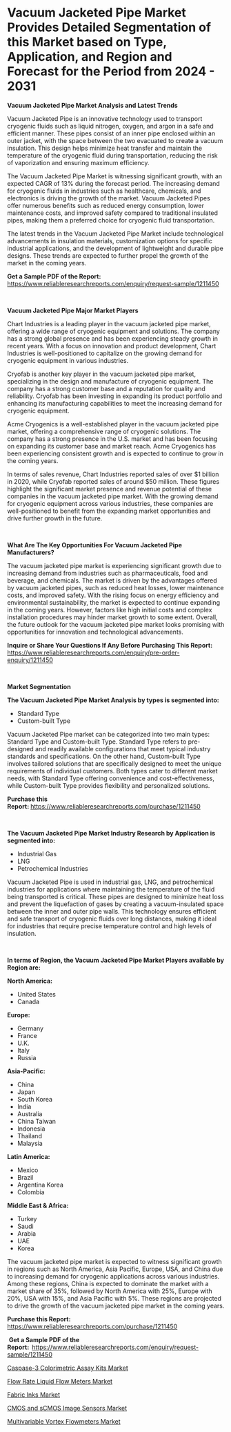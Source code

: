 <p><h1>Vacuum Jacketed Pipe Market Provides Detailed Segmentation of this Market based on Type, Application, and Region and Forecast for the Period from 2024 - 2031</h1></p><p><strong>Vacuum Jacketed Pipe Market Analysis and Latest Trends</strong></p>
<p><p>Vacuum Jacketed Pipe is an innovative technology used to transport cryogenic fluids such as liquid nitrogen, oxygen, and argon in a safe and efficient manner. These pipes consist of an inner pipe enclosed within an outer jacket, with the space between the two evacuated to create a vacuum insulation. This design helps minimize heat transfer and maintain the temperature of the cryogenic fluid during transportation, reducing the risk of vaporization and ensuring maximum efficiency.</p><p>The Vacuum Jacketed Pipe Market is witnessing significant growth, with an expected CAGR of 13% during the forecast period. The increasing demand for cryogenic fluids in industries such as healthcare, chemicals, and electronics is driving the growth of the market. Vacuum Jacketed Pipes offer numerous benefits such as reduced energy consumption, lower maintenance costs, and improved safety compared to traditional insulated pipes, making them a preferred choice for cryogenic fluid transportation.</p><p>The latest trends in the Vacuum Jacketed Pipe Market include technological advancements in insulation materials, customization options for specific industrial applications, and the development of lightweight and durable pipe designs. These trends are expected to further propel the growth of the market in the coming years.</p></p>
<p><strong>Get a Sample PDF of the Report:&nbsp;</strong> <a href="https://www.reliableresearchreports.com/enquiry/request-sample/1211450">https://www.reliableresearchreports.com/enquiry/request-sample/1211450</a></p>
<p>&nbsp;</p>
<p><strong>Vacuum Jacketed Pipe Major Market Players</strong></p>
<p><p>Chart Industries is a leading player in the vacuum jacketed pipe market, offering a wide range of cryogenic equipment and solutions. The company has a strong global presence and has been experiencing steady growth in recent years. With a focus on innovation and product development, Chart Industries is well-positioned to capitalize on the growing demand for cryogenic equipment in various industries.</p><p>Cryofab is another key player in the vacuum jacketed pipe market, specializing in the design and manufacture of cryogenic equipment. The company has a strong customer base and a reputation for quality and reliability. Cryofab has been investing in expanding its product portfolio and enhancing its manufacturing capabilities to meet the increasing demand for cryogenic equipment.</p><p>Acme Cryogenics is a well-established player in the vacuum jacketed pipe market, offering a comprehensive range of cryogenic solutions. The company has a strong presence in the U.S. market and has been focusing on expanding its customer base and market reach. Acme Cryogenics has been experiencing consistent growth and is expected to continue to grow in the coming years.</p><p>In terms of sales revenue, Chart Industries reported sales of over $1 billion in 2020, while Cryofab reported sales of around $50 million. These figures highlight the significant market presence and revenue potential of these companies in the vacuum jacketed pipe market. With the growing demand for cryogenic equipment across various industries, these companies are well-positioned to benefit from the expanding market opportunities and drive further growth in the future.</p></p>
<p>&nbsp;</p>
<p><strong>What Are The Key Opportunities For Vacuum Jacketed Pipe Manufacturers?</strong></p>
<p><p>The vacuum jacketed pipe market is experiencing significant growth due to increasing demand from industries such as pharmaceuticals, food and beverage, and chemicals. The market is driven by the advantages offered by vacuum jacketed pipes, such as reduced heat losses, lower maintenance costs, and improved safety. With the rising focus on energy efficiency and environmental sustainability, the market is expected to continue expanding in the coming years. However, factors like high initial costs and complex installation procedures may hinder market growth to some extent. Overall, the future outlook for the vacuum jacketed pipe market looks promising with opportunities for innovation and technological advancements.</p></p>
<p><strong>Inquire or Share Your Questions If Any Before Purchasing This Report:</strong> <a href="https://www.reliableresearchreports.com/enquiry/pre-order-enquiry/1211450">https://www.reliableresearchreports.com/enquiry/pre-order-enquiry/1211450</a></p>
<p>&nbsp;</p>
<p><strong>Market Segmentation</strong></p>
<p><strong>The Vacuum Jacketed Pipe Market Analysis by types is segmented into:</strong></p>
<p><ul><li>Standard Type</li><li>Custom-built Type</li></ul></p>
<p><p>Vacuum Jacketed Pipe market can be categorized into two main types: Standard Type and Custom-built Type. Standard Type refers to pre-designed and readily available configurations that meet typical industry standards and specifications. On the other hand, Custom-built Type involves tailored solutions that are specifically designed to meet the unique requirements of individual customers. Both types cater to different market needs, with Standard Type offering convenience and cost-effectiveness, while Custom-built Type provides flexibility and personalized solutions.</p></p>
<p><strong>Purchase this Report:&nbsp;</strong><a href="https://www.reliableresearchreports.com/purchase/1211450">https://www.reliableresearchreports.com/purchase/1211450</a></p>
<p>&nbsp;</p>
<p><strong>The Vacuum Jacketed Pipe Market Industry Research by Application is segmented into:</strong></p>
<p><ul><li>Industrial Gas</li><li>LNG</li><li>Petrochemical Industries</li></ul></p>
<p><p>Vacuum Jacketed Pipe is used in industrial gas, LNG, and petrochemical industries for applications where maintaining the temperature of the fluid being transported is critical. These pipes are designed to minimize heat loss and prevent the liquefaction of gases by creating a vacuum-insulated space between the inner and outer pipe walls. This technology ensures efficient and safe transport of cryogenic fluids over long distances, making it ideal for industries that require precise temperature control and high levels of insulation.</p></p>
<p>&nbsp;</p>
<p><strong>In terms of Region, the Vacuum Jacketed Pipe Market Players available by Region are:</strong></p>
<p>
    <p> <strong> North America: </strong>
        <ul>
            <li>United States</li>
            <li>Canada</li>
        </ul>
        </p> 
    <p> <strong> Europe: </strong>
        <ul>
            <li>Germany</li>
            <li>France</li>
            <li>U.K.</li>
            <li>Italy</li>
            <li>Russia</li>
        </ul>
        </p> 
    <p> <strong> Asia-Pacific: </strong>
        <ul>
            <li>China</li>
            <li>Japan</li>
            <li>South Korea</li>
            <li>India</li>
            <li>Australia</li>
            <li>China Taiwan</li>
            <li>Indonesia</li>
            <li>Thailand</li>
            <li>Malaysia</li>
        </ul>
        </p> 
    <p> <strong> Latin America: </strong>
        <ul>
            <li>Mexico</li>
            <li>Brazil</li>
            <li>Argentina Korea</li>
            <li>Colombia</li>
        </ul>
        </p> 
    <p> <strong> Middle East & Africa: </strong>
        <ul>
            <li>Turkey</li>
            <li>Saudi</li>
            <li>Arabia</li>
            <li>UAE</li>
            <li>Korea</li>
        </ul>
    </p>
    </p>
<p><p>The vacuum jacketed pipe market is expected to witness significant growth in regions such as North America, Asia Pacific, Europe, USA, and China due to increasing demand for cryogenic applications across various industries. Among these regions, China is expected to dominate the market with a market share of 35%, followed by North America with 25%, Europe with 20%, USA with 15%, and Asia Pacific with 5%. These regions are projected to drive the growth of the vacuum jacketed pipe market in the coming years.</p></p>
<p><strong>Purchase this Report: </strong><a href="https://www.reliableresearchreports.com/purchase/1211450">https://www.reliableresearchreports.com/purchase/1211450</a></p>
<p>&nbsp;<strong>Get a Sample PDF of the Report:&nbsp;&nbsp;</strong><a href="https://www.reliableresearchreports.com/enquiry/request-sample/1211450">https://www.reliableresearchreports.com/enquiry/request-sample/1211450</a></p>
<p><strong></strong></p>
<p><p><a href="https://github.com/sofayahoo2023/Market-Research-Report-List-3/blob/main/caspase-3-colorimetric-assay-kits-market.md">Caspase-3 Colorimetric Assay Kits Market</a></p><p><a href="https://medium.com/@nathanpatel65/flow-rate-liquid-flow-meters-market-research-report-its-history-and-forecast-2024-to-2031-c04b6b8e8a08">Flow Rate Liquid Flow Meters Market</a></p><p><a href="https://github.com/nicholepatriciadoylenwnrjr0/Market-Research-Report-List-1/blob/main/fabric-inks-market.md">Fabric Inks Market</a></p><p><a href="https://medium.com/p/559f7234e72f/edit">CMOS and sCMOS Image Sensors Market</a></p><p><a href="https://medium.com/@nathanpatel65/multivariable-vortex-flowmeters-market-the-key-to-successful-business-strategy-forecast-till-2031-35769bde29f6">Multivariable Vortex Flowmeters Market</a></p></p>